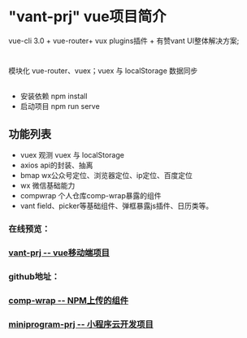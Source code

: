 # "vant-prj" vue项目简介
vue-cli 3.0 + vue-router+ vux plugins插件 + 有赞vant UI整体解决方案;
#
模块化 vue-router、vuex；vuex 与 localStorage 数据同步
##
- 安装依赖 npm install
- 启动项目 npm run serve

## 功能列表

- vuex  观测 vuex 与 localStorage 
- axios api的封装、抽离 
- bmap  wx公众号定位、浏览器定位、ip定位、百度定位
- wx 微信基础能力
- compwrap 个人仓库comp-wrap暴露的组件
- vant field、picker等基础组件、弹框暴露js插件、日历类等。


### 在线预览：
### [vant-prj -- vue移动端项目](https://tcheng8866.github.io/vant-prj/dist/index.html#/)
### github地址：
### [comp-wrap -- NPM上传的组件](https://github.com/tcheng8866/comp-wrap)
### [miniprogram-prj -- 小程序云开发项目](https://github.com/tcheng8866/miniprogram-prj)
